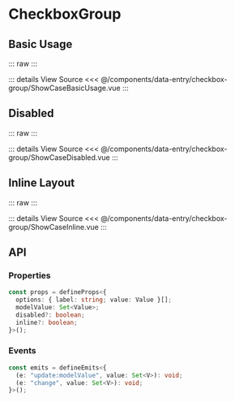 <script setup lang='ts'>
import ShowCaseBasicUsage from './ShowCaseBasicUsage.vue'
import ShowCaseDisabled from './ShowCaseDisabled.vue'
import ShowCaseInline from './ShowCaseInline.vue'
</script>

# CheckboxGroup

## Basic Usage

::: raw
<ShowCaseBasicUsage />
:::

::: details View Source
<<< @/components/data-entry/checkbox-group/ShowCaseBasicUsage.vue
:::

## Disabled

::: raw
<ShowCaseDisabled />
:::

::: details View Source
<<< @/components/data-entry/checkbox-group/ShowCaseDisabled.vue
:::

## Inline Layout

::: raw
<ShowCaseInline />
:::

::: details View Source
<<< @/components/data-entry/checkbox-group/ShowCaseInline.vue
:::

## API

### Properties

```ts
const props = defineProps<{
  options: { label: string; value: Value }[];
  modelValue: Set<Value>;
  disabled?: boolean;
  inline?: boolean;
}>();
```

### Events

```ts
const emits = defineEmits<{
  (e: "update:modelValue", value: Set<V>): void;
  (e: "change", value: Set<V>): void;
}>();
```
